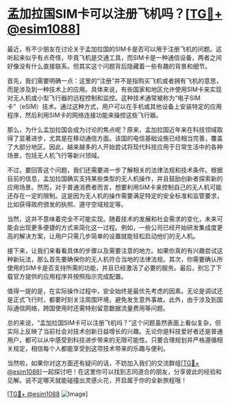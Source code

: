 # 孟加拉国SIM卡可以注册飞机吗？[[TG💪+ @esim1088](https://t.me/s/esim1088)]

最近，有不少朋友在讨论关于孟加拉国的SIM卡是否可以用于注册飞机的问题。这听起来似乎有点奇怪，毕竟飞机是交通工具，而SIM卡是一种通信设备，两者之间好像没有什么直接联系。但其实这个问题背后隐藏着一些有趣的背景和细节。

首先，我们需要明确一点：这里的“注册”并不是指购买飞机或者拥有飞机的意思，而是涉及到一种技术上的应用。具体来说，有些国家和地区允许使用SIM卡来实现对无人机或小型飞行器的远程控制和监控。这种技术通常被称为“电子SIM卡”（eSIM）技术。通过这种方式，用户可以在手机或其他设备上安装特定的应用程序，然后利用SIM卡的网络连接功能来操控这些飞行器。

那么，为什么孟加拉国会成为讨论的焦点呢？原来，孟加拉国近年来在科技领域取得了显著进步，尤其是在移动通信方面。该国的电信基础设施已经相当完善，覆盖了大部分地区。因此，越来越多的人开始尝试将现代科技应用于日常生活中的各种场景，包括无人机飞行等新兴领域。

不过，要回答这个问题，我们还需要进一步了解相关的法律法规和技术条件。根据目前的信息，孟加拉国确实支持某些类型的无人机操作，并且鼓励创新者探索新的应用场景。然而，对于普通消费者而言，想要利用SIM卡来控制自己的无人机可能还存在一定的限制。这是因为无人机的操作需要满足特定的安全标准和监管要求，比如获得政府颁发的执照、遵守空域规定等。

当然，这并不意味着完全不可能实现。随着技术的发展和社会需求的变化，未来可能会出现更多便捷的方式来简化这一过程。例如，一些公司已经开始研发集成度更高的解决方案，让用户只需几步简单的设置就能轻松启动他们的无人机。

接下来，让我们来看看具体的步骤以及需要注意的地方。如果你真的有兴趣尝试这种新玩法，那么首先要确保你的无人机符合当地的法律法规。其次，你需要确认所使用的SIM卡是否支持所需的功能，并且已经激活了必要的服务。最后，别忘了下载官方提供的应用程序并按照指示完成配置。

值得一提的是，在实际操作过程中，安全始终是最优先考虑的因素。无论是调试还是正式飞行时，都要时刻关注周围环境，避免发生意外事故。此外，由于涉及到国际通信网络，跨国使用时还需特别留意数据流量费用等问题。

总的来说，“孟加拉国SIM卡可以注册飞机吗？”这个问题虽然表面上看似复杂，但实际上反映了当前社会对技术创新日益增长的兴趣。无论你是科技爱好者还是普通用户，都可以从中感受到科技进步带来的无限可能性。只要合理规划并严格遵循相关规定，相信每个人都能享受到这项技术带来的乐趣与便利。

当然啦，如果你对这方面还有疑问的话，不妨加入我们的交流群组[[TG💪+ @esim1088](https://t.me/s/esim1088)]一起探讨吧！在这里你可以找到志同道合的朋友，分享彼此的经验和见解。说不定哪天就能碰撞出灵感火花，开启属于你的全新旅程哦！

[[TG💪+ @esim1088](https://t.me/s/esim1088) ![Image](https://i.postimg.cc/4NQfJmqS/Snipaste-2025-05-13-00-14-12.png)]